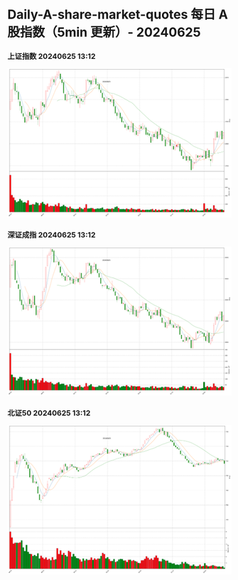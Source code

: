 
# Daily-A-share-market-quotes 每日 A 股指数（5min 更新）- 20240625

### 上证指数 20240625 13:12
![](./fig/2024/6/20240625-sh000001.png)

### 深证成指 20240625 13:12
![](./fig/2024/6/20240625-sz399001.png)

### 北证50 20240625 13:12
![](./fig/2024/6/20240625-bj899050.png)
